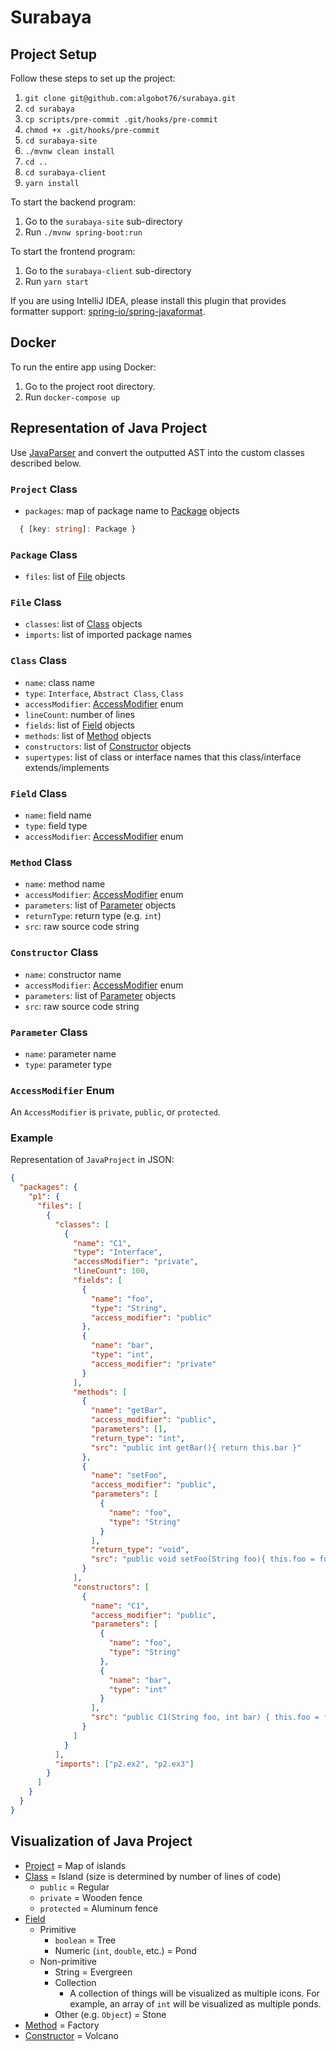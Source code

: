 # Surabaya

## Project Setup

Follow these steps to set up the project:

1. `git clone git@github.com:algobot76/surabaya.git`
1. `cd surabaya`
1. `cp scripts/pre-commit .git/hooks/pre-commit`
1. `chmod +x .git/hooks/pre-commit`
1. `cd surabaya-site`
1. `./mvnw clean install`
1. `cd ..`
1. `cd surabaya-client`
1. `yarn install`

To start the backend program:

1. Go to the `surabaya-site` sub-directory
1. Run `./mvnw spring-boot:run`

To start the frontend program:

1. Go to the `surabaya-client` sub-directory
1. Run `yarn start`

If you are using IntelliJ IDEA, please install this plugin that provides formatter support: [spring-io/spring-javaformat](https://github.com/spring-io/spring-javaformat#intellij-idea).

## Docker

To run the entire app using Docker:

1. Go to the project root directory.
1. Run `docker-compose up`

## Representation of Java Project

Use [JavaParser](https://javaparser.org/) and convert the outputted AST into the custom classes described below.

### `Project` Class

- `packages`: map of package name to [Package](#package-class) objects

```typescript
  { [key: string]: Package }
```

### `Package` Class

- `files`: list of [File](#file-class) objects

### `File` Class

- `classes`: list of [Class](#class-class) objects
- `imports`: list of imported package names

### `Class` Class

- `name`: class name
- `type`: `Interface`, `Abstract Class`, `Class`
- `accessModifier`: [AccessModifier](#accessmodifier-enum) enum
- `lineCount`: number of lines
- `fields`: list of [Field](#field-class) objects
- `methods`: list of [Method](#method-class) objects
- `constructors`: list of [Constructor](#constructor-class) objects
- `supertypes`: list of class or interface names that this class/interface extends/implements

### `Field` Class

- `name`: field name
- `type`: field type
- `accessModifier`: [AccessModifier](#accessmodifier-enum) enum

### `Method` Class

- `name`: method name
- `accessModifier`: [AccessModifier](#accessmodifier-enum) enum
- `parameters`: list of [Parameter](#parameter-class) objects
- `returnType`: return type (e.g. `int`)
- `src`: raw source code string

### `Constructor` Class

- `name`: constructor name
- `accessModifier`: [AccessModifier](#accessmodifier-enum) enum
- `parameters`: list of [Parameter](#parameter-class) objects
- `src`: raw source code string

### `Parameter` Class

- `name`: parameter name
- `type`: parameter type

### `AccessModifier` Enum

An `AccessModifier` is `private`, `public`, or `protected`.

### Example

Representation of `JavaProject` in JSON:

```json
{
  "packages": {
    "p1": {
      "files": [
        {
          "classes": [
            {
              "name": "C1",
              "type": "Interface",
              "accessModifier": "private",
              "lineCount": 100,
              "fields": [
                {
                  "name": "foo",
                  "type": "String",
                  "access_modifier": "public"
                },
                {
                  "name": "bar",
                  "type": "int",
                  "access_modifier": "private"
                }
              ],
              "methods": [
                {
                  "name": "getBar",
                  "access_modifier": "public",
                  "parameters": [],
                  "return_type": "int",
                  "src": "public int getBar(){ return this.bar }"
                },
                {
                  "name": "setFoo",
                  "access_modifier": "public",
                  "parameters": [
                    {
                      "name": "foo",
                      "type": "String"
                    }
                  ],
                  "return_type": "void",
                  "src": "public void setFoo(String foo){ this.foo = foo; } "
                }
              ],
              "constructors": [
                {
                  "name": "C1",
                  "access_modifier": "public",
                  "parameters": [
                    {
                      "name": "foo",
                      "type": "String"
                    },
                    {
                      "name": "bar",
                      "type": "int"
                    }
                  ],
                  "src": "public C1(String foo, int bar) { this.foo = foo; this.bar = bar; }"
                }
              ]
            }
          ],
          "imports": ["p2.ex2", "p2.ex3"]
        }
      ]
    }
  }
}
```

## Visualization of Java Project

- [Project](#project-class) = Map of islands
- [Class](#class-class) = Island (size is determined by number of lines of code)
  - `public` = Regular
  - `private` = Wooden fence
  - `protected` = Aluminum fence
- [Field](#field-class)
  - Primitive
    - `boolean` = Tree
    - Numeric (`int`, `double`, etc.) = Pond
  - Non-primitive
    - String = Evergreen
    - Collection
      - A collection of things will be visualized as multiple icons. For example, an array of `int` will be visualized as multiple ponds.
    - Other (e.g. `Object`) = Stone
- [Method](#method-class) = Factory
- [Constructor](#constructor-class) = Volcano
